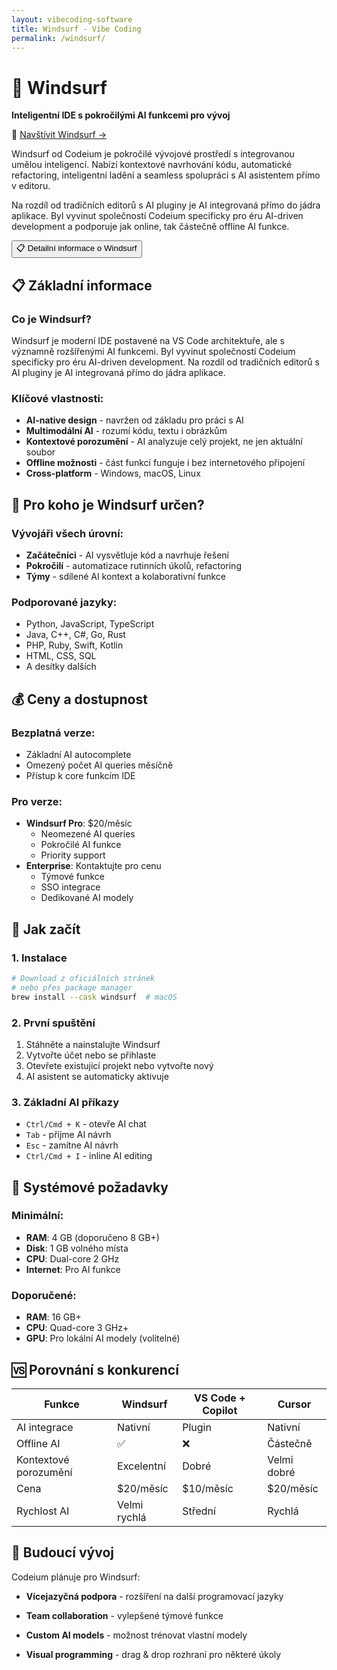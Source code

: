 ```yaml
---
layout: vibecoding-software
title: Windsurf - Vibe Coding
permalink: /windsurf/
---
```



# 🌊 Windsurf

**Inteligentní IDE s pokročilými AI funkcemi pro vývoj**

🔗 [Navštívit Windsurf →](https://codeium.com/windsurf)

Windsurf od Codeium je pokročilé vývojové prostředí s integrovanou umělou inteligencí. Nabízí kontextové navrhování kódu, automatické refactoring, inteligentní ladění a seamless spolupráci s AI asistentem přímo v editoru.

Na rozdíl od tradičních editorů s AI pluginy je AI integrovaná přímo do jádra aplikace. Byl vyvinut společností Codeium specificky pro éru AI-driven development a podporuje jak online, tak částečně offline AI funkce.

<div class="vibecoding-details">
  <button class="vibecoding-toggle collapsed" onclick="toggleDetails(this)">
    📋 Detailní informace o Windsurf
  </button>
  <div class="vibecoding-content" markdown="1">

## 📋 Základní informace

### Co je Windsurf?
Windsurf je moderní IDE postavené na VS Code architektuře, ale s významně rozšířenými AI funkcemi. Byl vyvinut společností Codeium specificky pro éru AI-driven development. Na rozdíl od tradičních editorů s AI pluginy je AI integrovaná přímo do jádra aplikace.

### Klíčové vlastnosti:
- **AI-native design** - navržen od základu pro práci s AI
- **Multimodální AI** - rozumí kódu, textu i obrázkům
- **Kontextové porozumění** - AI analyzuje celý projekt, ne jen aktuální soubor
- **Offline možnosti** - část funkcí funguje i bez internetového připojení
- **Cross-platform** - Windows, macOS, Linux

## 🎯 Pro koho je Windsurf určen?

### Vývojáři všech úrovní:
- **Začátečníci** - AI vysvětluje kód a navrhuje řešení
- **Pokročilí** - automatizace rutinních úkolů, refactoring
- **Týmy** - sdílené AI kontext a kolaborativní funkce

### Podporované jazyky:
- Python, JavaScript, TypeScript
- Java, C++, C#, Go, Rust
- PHP, Ruby, Swift, Kotlin
- HTML, CSS, SQL
- A desítky dalších

## 💰 Ceny a dostupnost

### Bezplatná verze:
- Základní AI autocomplete
- Omezený počet AI queries měsíčně
- Přístup k core funkcím IDE

### Pro verze:
- **Windsurf Pro**: $20/měsíc
  - Neomezené AI queries
  - Pokročilé AI funkce
  - Priority support
- **Enterprise**: Kontaktujte pro cenu
  - Týmové funkce
  - SSO integrace
  - Dedikované AI modely

## 🚀 Jak začít

### 1. Instalace
```bash
# Download z oficiálních stránek
# nebo přes package manager
brew install --cask windsurf  # macOS
```

### 2. První spuštění
1. Stáhněte a nainstalujte Windsurf
2. Vytvořte účet nebo se přihlaste
3. Otevřete existující projekt nebo vytvořte nový
4. AI asistent se automaticky aktivuje

### 3. Základní AI příkazy
- `Ctrl/Cmd + K` - otevře AI chat
- `Tab` - přijme AI návrh
- `Esc` - zamítne AI návrh
- `Ctrl/Cmd + I` - inline AI editing

## 🔧 Systémové požadavky

### Minimální:
- **RAM**: 4 GB (doporučeno 8 GB+)
- **Disk**: 1 GB volného místa
- **CPU**: Dual-core 2 GHz
- **Internet**: Pro AI funkce

### Doporučené:
- **RAM**: 16 GB+
- **CPU**: Quad-core 3 GHz+
- **GPU**: Pro lokální AI modely (volitelné)

## 🆚 Porovnání s konkurencí

| Funkce | Windsurf | VS Code + Copilot | Cursor |
|--------|----------|-------------------|---------|
| AI integrace | Nativní | Plugin | Nativní |
| Offline AI | ✅ | ❌ | Částečně |
| Kontextové porozumění | Excelentní | Dobré | Velmi dobré |
| Cena | $20/měsíc | $10/měsíc | $20/měsíc |
| Rychlost AI | Velmi rychlá | Střední | Rychlá |

## 🔮 Budoucí vývoj

Codeium plánuje pro Windsurf:
- **Vícejazyčná podpora** - rozšíření na další programovací jazyky
- **Team collaboration** - vylepšené týmové funkce
- **Custom AI models** - možnost trénovat vlastní modely
- **Visual programming** - drag & drop rozhraní pro některé úkoly

  </div>
</div>

